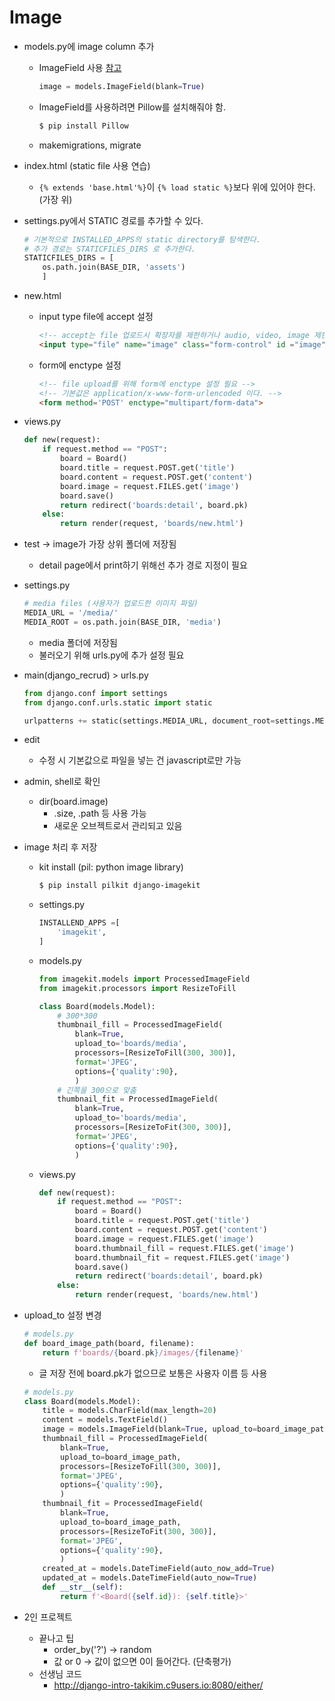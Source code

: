 # Image

* models.py에 image column 추가

  * ImageField 사용 [참고](https://docs.djangoproject.com/ko/2.1/ref/models/fields/#imagefield)

    ```python
    image = models.ImageField(blank=True)
    ```

  * ImageField를 사용하려면 Pillow를 설치해줘야 함.

    ```bash
    $ pip install Pillow
    ```

  * makemigrations, migrate

* index.html (static file 사용 연습)

  * `{% extends 'base.html'%}`이 `{% load static %}`보다 위에 있어야 한다. (가장 위)

* settings.py에서 STATIC 경로를 추가할 수 있다.

  ```python
  # 기본적으로 INSTALLED_APPS의 static directory를 탐색한다.
  # 추가 경로는 STATICFILES_DIRS 로 추가한다.
  STATICFILES_DIRS = [
      os.path.join(BASE_DIR, 'assets')
      ]
  ```

* new.html

  * input type file에 accept 설정

    ```html
    <!-- accept는 file 업로드시 확장자를 제한하거나 audio, video, image 제한을 건다. (검증은 x) -->
    <input type="file" name="image" class="form-control" id ="image" accept="image/*">
    ```

  * form에 enctype 설정

    ```html
    <!-- file upload를 위해 form에 enctype 설정 필요 -->
    <!-- 기본값은 application/x-www-form-urlencoded 이다. -->
    <form method='POST' enctype="multipart/form-data">
    ```

* views.py

  ```python
  def new(request):
      if request.method == "POST":
          board = Board()
          board.title = request.POST.get('title')
          board.content = request.POST.get('content')
          board.image = request.FILES.get('image')
          board.save()
          return redirect('boards:detail', board.pk)
      else:
          return render(request, 'boards/new.html')
  ```

* test -> image가 가장 상위 폴더에 저장됨

  * detail page에서 print하기 위해선 추가 경로 지정이 필요

* settings.py

  ```python
  # media files (사용자가 업로드한 이미지 파일)
  MEDIA_URL = '/media/'
  MEDIA_ROOT = os.path.join(BASE_DIR, 'media')
  ```

  * media 폴더에 저장됨
  * 불러오기 위해 urls.py에 추가 설정 필요

* main(django_recrud) > urls.py

  ```python
  from django.conf import settings
  from django.conf.urls.static import static
  
  urlpatterns += static(settings.MEDIA_URL, document_root=settings.MEDIA_ROOT)
  ```

* edit

  * 수정 시 기본값으로 파일을 넣는 건 javascript로만 가능

* admin, shell로 확인

  * dir(board.image)
    * .size, .path 등 사용 가능
    * 새로운 오브젝트로서 관리되고 있음

* image 처리 후 저장

  * kit install (pil: python image library)

    ```bash
    $ pip install pilkit django-imagekit
    ```

  * settings.py

    ```python
    INSTALLEND_APPS =[
        'imagekit',
    ]
    ```

  * models.py

    ```python
    from imagekit.models import ProcessedImageField
    from imagekit.processors import ResizeToFill
    
    class Board(models.Model):
        # 300*300
        thumbnail_fill = ProcessedImageField(
            blank=True,
            upload_to='boards/media',
            processors=[ResizeToFill(300, 300)],
            format='JPEG',
            options={'quality':90},
            )
        # 긴쪽을 300으로 맞춤
        thumbnail_fit = ProcessedImageField(
            blank=True,
            upload_to='boards/media',
            processors=[ResizeToFit(300, 300)],
            format='JPEG',
            options={'quality':90},
            )
    ```

  * views.py

    ```python
    def new(request):
        if request.method == "POST":
            board = Board()
            board.title = request.POST.get('title')
            board.content = request.POST.get('content')
            board.image = request.FILES.get('image')
            board.thumbnail_fill = request.FILES.get('image')
            board.thumbnail_fit = request.FILES.get('image')
            board.save()
            return redirect('boards:detail', board.pk)
        else:
            return render(request, 'boards/new.html')
    ```

* upload_to 설정 변경

  ```python
  # models.py
  def board_image_path(board, filename):
      return f'boards/{board.pk}/images/{filename}'
  ```

  * 글 저장 전에 board.pk가 없으므로 보통은 사용자 이름 등 사용

  ```python
  # models.py
  class Board(models.Model):
      title = models.CharField(max_length=20)
      content = models.TextField()
      image = models.ImageField(blank=True, upload_to=board_image_path)
      thumbnail_fill = ProcessedImageField(
          blank=True,
          upload_to=board_image_path,
          processors=[ResizeToFill(300, 300)],
          format='JPEG',
          options={'quality':90},
          )
      thumbnail_fit = ProcessedImageField(
          blank=True,
          upload_to=board_image_path,
          processors=[ResizeToFit(300, 300)],
          format='JPEG',
          options={'quality':90},
          )
      created_at = models.DateTimeField(auto_now_add=True)
      updated_at = models.DateTimeField(auto_now=True)
      def __str__(self):
          return f'<Board({self.id}): {self.title}>'
  ```

* 2인 프로젝트

  * 끝나고 팁
    * order_by('?') -> random
    * 값 or 0 -> 값이 없으면 0이 들어간다. (단축평가)
  * 선생님 코드
    * http://django-intro-takikim.c9users.io:8080/either/